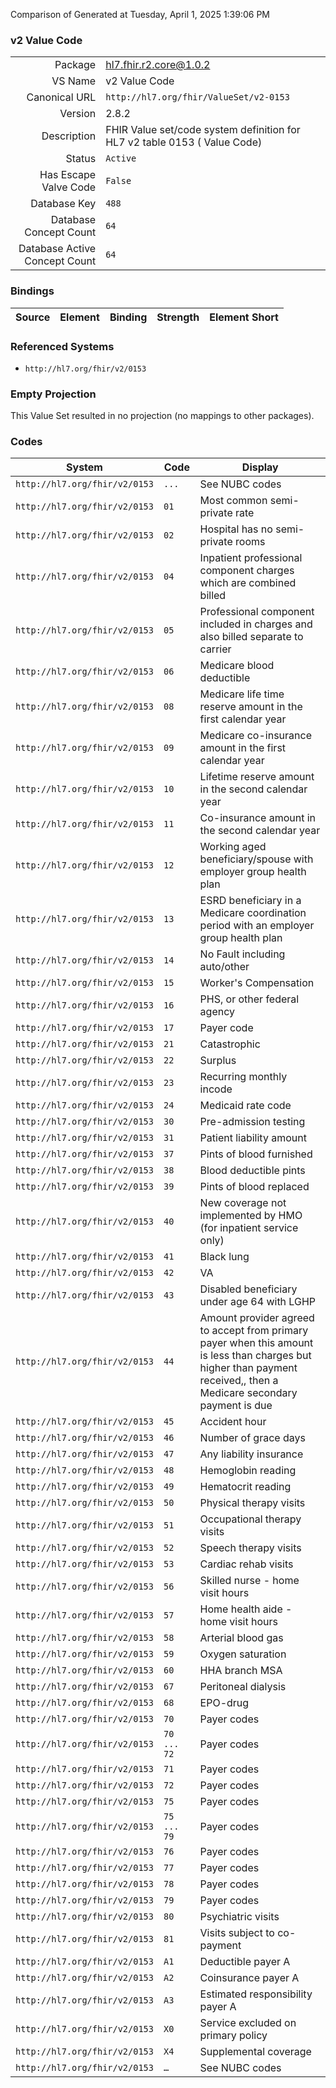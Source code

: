 Comparison of 
Generated at Tuesday, April 1, 2025 1:39:06 PM

### v2 Value Code

|      |     |
| ---: | --- |
| Package | hl7.fhir.r2.core@1.0.2 |
| VS Name | v2 Value Code |
| Canonical URL | `http://hl7.org/fhir/ValueSet/v2-0153` |
| Version | 2.8.2 |
| Description | FHIR Value set/code system definition for HL7 v2 table 0153 ( Value Code) |
| Status | `Active` |
| Has Escape Valve Code | `False` |
| Database Key | `488` |
| Database Concept Count | `64` |
| Database Active Concept Count | `64` |
### Bindings

| Source | Element | Binding | Strength | Element Short |
| ------ | ------- | ------- | -------- | ------------- |

### Referenced Systems

* `http://hl7.org/fhir/v2/0153`
### Empty Projection

This Value Set resulted in no projection (no mappings to other packages).

### Codes

| System | Code | Display |
| ------ | ---- | ------- |
| `http://hl7.org/fhir/v2/0153` | `...` | See NUBC codes |
| `http://hl7.org/fhir/v2/0153` | `01` | Most common semi-private rate |
| `http://hl7.org/fhir/v2/0153` | `02` | Hospital has no semi-private rooms |
| `http://hl7.org/fhir/v2/0153` | `04` | Inpatient professional component charges which are combined billed |
| `http://hl7.org/fhir/v2/0153` | `05` | Professional component included in charges and also billed separate to carrier |
| `http://hl7.org/fhir/v2/0153` | `06` | Medicare blood deductible |
| `http://hl7.org/fhir/v2/0153` | `08` | Medicare life time reserve amount in the first calendar year |
| `http://hl7.org/fhir/v2/0153` | `09` | Medicare co-insurance amount in the first calendar year |
| `http://hl7.org/fhir/v2/0153` | `10` | Lifetime reserve amount in the second calendar year |
| `http://hl7.org/fhir/v2/0153` | `11` | Co-insurance amount in the second calendar year |
| `http://hl7.org/fhir/v2/0153` | `12` | Working aged beneficiary/spouse with employer group health plan |
| `http://hl7.org/fhir/v2/0153` | `13` | ESRD beneficiary in a Medicare coordination period with an employer group health plan |
| `http://hl7.org/fhir/v2/0153` | `14` | No Fault including auto/other |
| `http://hl7.org/fhir/v2/0153` | `15` | Worker's Compensation |
| `http://hl7.org/fhir/v2/0153` | `16` | PHS, or other federal agency |
| `http://hl7.org/fhir/v2/0153` | `17` | Payer code |
| `http://hl7.org/fhir/v2/0153` | `21` | Catastrophic |
| `http://hl7.org/fhir/v2/0153` | `22` | Surplus |
| `http://hl7.org/fhir/v2/0153` | `23` | Recurring monthly incode |
| `http://hl7.org/fhir/v2/0153` | `24` | Medicaid rate code |
| `http://hl7.org/fhir/v2/0153` | `30` | Pre-admission testing |
| `http://hl7.org/fhir/v2/0153` | `31` | Patient liability amount |
| `http://hl7.org/fhir/v2/0153` | `37` | Pints of blood furnished |
| `http://hl7.org/fhir/v2/0153` | `38` | Blood deductible pints |
| `http://hl7.org/fhir/v2/0153` | `39` | Pints of blood replaced |
| `http://hl7.org/fhir/v2/0153` | `40` | New coverage not implemented by HMO (for inpatient service only) |
| `http://hl7.org/fhir/v2/0153` | `41` | Black lung |
| `http://hl7.org/fhir/v2/0153` | `42` | VA |
| `http://hl7.org/fhir/v2/0153` | `43` | Disabled beneficiary under age 64 with LGHP |
| `http://hl7.org/fhir/v2/0153` | `44` | Amount provider agreed to accept from primary payer when this amount is less than charges but higher than payment received,, then a Medicare secondary payment is due |
| `http://hl7.org/fhir/v2/0153` | `45` | Accident hour |
| `http://hl7.org/fhir/v2/0153` | `46` | Number of grace days |
| `http://hl7.org/fhir/v2/0153` | `47` | Any liability insurance |
| `http://hl7.org/fhir/v2/0153` | `48` | Hemoglobin reading |
| `http://hl7.org/fhir/v2/0153` | `49` | Hematocrit reading |
| `http://hl7.org/fhir/v2/0153` | `50` | Physical therapy visits |
| `http://hl7.org/fhir/v2/0153` | `51` | Occupational therapy visits |
| `http://hl7.org/fhir/v2/0153` | `52` | Speech therapy visits |
| `http://hl7.org/fhir/v2/0153` | `53` | Cardiac rehab visits |
| `http://hl7.org/fhir/v2/0153` | `56` | Skilled nurse - home visit hours |
| `http://hl7.org/fhir/v2/0153` | `57` | Home health aide - home visit hours |
| `http://hl7.org/fhir/v2/0153` | `58` | Arterial blood gas |
| `http://hl7.org/fhir/v2/0153` | `59` | Oxygen saturation |
| `http://hl7.org/fhir/v2/0153` | `60` | HHA branch MSA |
| `http://hl7.org/fhir/v2/0153` | `67` | Peritoneal dialysis |
| `http://hl7.org/fhir/v2/0153` | `68` | EPO-drug |
| `http://hl7.org/fhir/v2/0153` | `70` | Payer codes |
| `http://hl7.org/fhir/v2/0153` | `70 ... 72` | Payer codes |
| `http://hl7.org/fhir/v2/0153` | `71` | Payer codes |
| `http://hl7.org/fhir/v2/0153` | `72` | Payer codes |
| `http://hl7.org/fhir/v2/0153` | `75` | Payer codes |
| `http://hl7.org/fhir/v2/0153` | `75 ... 79` | Payer codes |
| `http://hl7.org/fhir/v2/0153` | `76` | Payer codes |
| `http://hl7.org/fhir/v2/0153` | `77` | Payer codes |
| `http://hl7.org/fhir/v2/0153` | `78` | Payer codes |
| `http://hl7.org/fhir/v2/0153` | `79` | Payer codes |
| `http://hl7.org/fhir/v2/0153` | `80` | Psychiatric visits |
| `http://hl7.org/fhir/v2/0153` | `81` | Visits subject to co-payment |
| `http://hl7.org/fhir/v2/0153` | `A1` | Deductible payer A |
| `http://hl7.org/fhir/v2/0153` | `A2` | Coinsurance payer A |
| `http://hl7.org/fhir/v2/0153` | `A3` | Estimated responsibility payer A |
| `http://hl7.org/fhir/v2/0153` | `X0` | Service excluded on primary policy |
| `http://hl7.org/fhir/v2/0153` | `X4` | Supplemental coverage |
| `http://hl7.org/fhir/v2/0153` | `…` | See NUBC codes |
